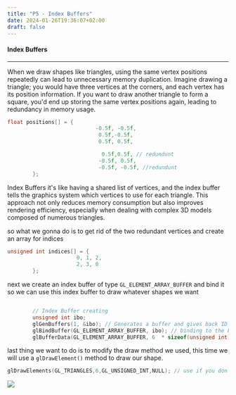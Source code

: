 ```yaml
---
title: "P5 - Index Buffers"
date: 2024-01-26T19:36:07+02:00
draft: false
---
```


#### Index Buffers

------------

When we draw shapes like triangles, using the same vertex positions repeatedly can lead to unnecessary memory duplication. Imagine drawing a triangle; you would have three vertices at the corners, and each vertex has its position information. If you want to draw another triangle to form a square, you'd end up storing the same vertex positions again, leading to redundancy in memory usage.

```cpp
float positions[] = {
                            -0.5f, -0.5f,
                             0.5f,-0.5f, 
                             0.5f, 0.5f,

                              0.5f,0.5f, // redundunt
                             -0.5f, 0.5f,
                             -0.5f, -0.5f, //redundunt
        };
```

Index Buffers it's like having a shared list of vertices, and the index buffer tells the graphics system which vertices to use for each triangle. This approach not only reduces memory consumption but also improves rendering efficiency, especially when dealing with complex 3D models composed of numerous triangles.

so what we gonna do is to get rid of the two redundant vertices and create an array for indices

```c
unsigned int indices[] = {
                      0, 1, 2,
                      2, 3, 0
        };

```

next we create an index buffer of type `GL_ELEMENT_ARRAY_BUFFER` and bind it so we can use this index buffer to draw whatever shapes we want

```c

        // Index Buffer creating
        unsigned int ibo;
        glGenBuffers(1, &ibo); // Generates a buffer and gives back ID
        glBindBuffer(GL_ELEMENT_ARRAY_BUFFER, ibo); // binding to the buffer we created.
        glBufferData(GL_ELEMENT_ARRAY_BUFFER, 6  * sizeof(unsigned int), indices, GL_STATIC_DRAW);
```

last thing we want to do is to modify the draw method we used, this time we will use a `glDrawElement()` method to draw our shape.

```c
glDrawElements(GL_TRIANGLES,6,GL_UNSIGNED_INT,NULL); // use if you don't have a index buffer
```

![](https://i.postimg.cc/j5Yg9VfM/image.png)


